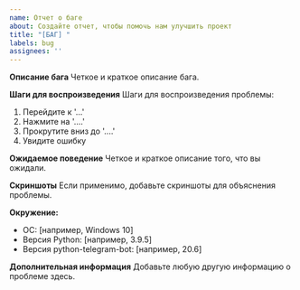 ```yaml
---
name: Отчет о баге
about: Создайте отчет, чтобы помочь нам улучшить проект
title: "[БАГ] "
labels: bug
assignees: ''
---
```


**Описание бага**
Четкое и краткое описание бага.

**Шаги для воспроизведения**
Шаги для воспроизведения проблемы:
1. Перейдите к '...'
2. Нажмите на '....'
3. Прокрутите вниз до '....'
4. Увидите ошибку

**Ожидаемое поведение**
Четкое и краткое описание того, что вы ожидали.

**Скриншоты**
Если применимо, добавьте скриншоты для объяснения проблемы.

**Окружение:**
 - ОС: [например, Windows 10]
 - Версия Python: [например, 3.9.5]
 - Версия python-telegram-bot: [например, 20.6]

**Дополнительная информация**
Добавьте любую другую информацию о проблеме здесь. 
